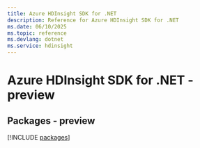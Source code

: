 ```yaml
---
title: Azure HDInsight SDK for .NET
description: Reference for Azure HDInsight SDK for .NET
ms.date: 06/10/2025
ms.topic: reference
ms.devlang: dotnet
ms.service: hdinsight
---
```

# Azure HDInsight SDK for .NET - preview
## Packages - preview
[!INCLUDE [packages](hdinsight-index.md)]
